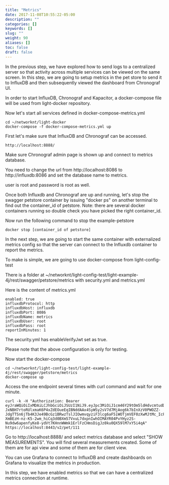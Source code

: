 ```yaml
---
title: "Metrics"
date: 2017-11-08T10:55:22-05:00
description: ""
categories: []
keywords: []
slug: ""
weight: 90
aliases: []
toc: false
draft: false
---
```


In the previous step, we have explored how to send logs to a centralized server so that activity across multiple services can be viewed on the same screen. In this step, we are going to setup metrics in the pet store to send it to InfluxDB and then subsequently viewed the dashboard from Chronograf UI.

In order to start InfluxDB, Chronograf and Kapacitor, a docker-compose file will be used from light-docker repository. 

Now let's start all services defined in docker-compose-metrics.yml

```
cd ~/networknt/light-docker
docker-compose -f docker-compose-metrics.yml up
```

First let's make sure that InfluxDB and Chronograf can be accessed.

```
http://localhost:8888/
```

Make sure Chronograf admin page is shown up and connect to metrics database.

You need to change the url from http://localhost:8086 to http://influxdb:8086 and
set the database name to metrics. 

user is root and password is root as well. 

Once both Influxdb and Chronograf are up and running, let's stop the swagger petstore
container by issuing "docker ps" on another terminal to find out the container_id of
petstore. Note: there are several docker containers running so double check you have 
picked the right container_id.

Now run the following command to stop the example-petstore

```
docker stop [container_id of petstore]
```

In the next step, we are going to start the same container with externalized metrics
config so that the server can connect to the Influxdb container to report the metrics.

To make is simple, we are going to use docker-compose from light-config-test 

There is a folder at ~/networknt/light-config-test/light-example-4j/rest/swagger/petstore/metrics
with security.yml and metrics.yml

Here is the content of metrics.yml

```
enabled: true
influxdbProtocol: http
influxdbHost: influxdb
influxdbPort: 8086
influxdbName: metrics
influxdbUser: root
influxdbPass: root
reportInMinutes: 1
```

The security.yml has enableVerifyJwt set as true. 

Please note that the above configuration is only for testing. 

Now start the docker-compose 

```
cd ~/networknt/light-config-test/light-example-4j/rest/swagger/petstore/metrics
docker-compose up
```
Access the one endpoint several times with curl command and wait for one minute.

```
curl -k -H "Authorization: Bearer eyJraWQiOiIxMDAiLCJhbGciOiJSUzI1NiJ9.eyJpc3MiOiJ1cm46Y29tOm5ldHdvcmtudDpvYXV0aDI6djEiLCJhdWQiOiJ1cm46Y29tLm5ldHdvcmtudCIsImV4cCI6MTc5NDg3MzA1MiwianRpIjoiSjFKdmR1bFFRMUF6cjhTNlJueHEwQSIsImlhdCI6MTQ3OTUxMzA1MiwibmJmIjoxNDc5NTEyOTMyLCJ2ZXJzaW9uIjoiMS4wIiwidXNlcl9pZCI6InN0ZXZlIiwidXNlcl90eXBlIjoiRU1QTE9ZRUUiLCJjbGllbnRfaWQiOiJmN2Q0MjM0OC1jNjQ3LTRlZmItYTUyZC00YzU3ODc0MjFlNzIiLCJzY29wZSI6WyJ3cml0ZTpwZXRzIiwicmVhZDpwZXRzIl19.gUcM-JxNBH7rtoRUlxmaK6P4xZdEOueEqIBNddAAx4SyWSy2sV7d7MjAog6k7bInXzV0PWOZZ-JdgTTSn6jTb4K3Je49BcGz1BRwzTslJIOwmvqyziF3lcg6aF5iWOTjmVEF0zXwMJtMc_IcF9FAA8iQi2s5l0DYgkMrjkQ3fBhWnopgfkzjbCuZU2mHDSQ6DJmomWpnE9hDxBp_lGjsQ73HWNNKN-XmBEzH-nz-K5-2wm_hiCq3d0BXm57VxuL7dxpnIwhOIMAYR04PvYHyz2S-Nu9dw6apenfyKe8-ydVt7KHnnWWmk1ErlFzCHmsDigJz0ku0QX59lM7xY5i4qA" https://localhost:8443/v2/pet/111
```

Go to http://localhost:8888/ and select metrics database and select "SHOW MEASUREMENTS". 
You will find several measurements created. Some of them are for api view and some of them
are for client view. 

You can use Grafana to connect to InfluxDB and create dashboards on Grafana to visualize
the metrics in production. 

In this step, we have enabled metrics so that we can have a centralized metrics connection
at runtime. 


